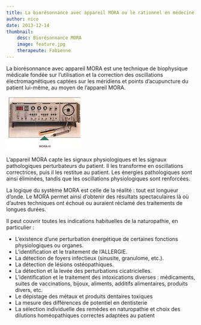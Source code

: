```yaml
---
title: La biorésonnance avec appareil MORA ou le rationnel en médecine énergétique
author: nico
date: 2013-12-14
thumbnail:
    desc: Biorésonnance MORA
    image: feature.jpg
    therapeute: Fabienne
---
```


La biorésonnance avec appareil MORA est une technique de biophysique médicale fondée sur l’utilisation et la correction des oscillations électromagnétiques captées sur les méridiens et points d’acupuncture du patient lui-même, au moyen de l’appareil MORA.

<img class="alignleft size-full wp-image-313" alt="mora" src="./images/mora.jpg" width="200" height="144" />

L’appareil MORA capte les signaux physiologiques et les signaux pathologiques perturbateurs du patient. Il les transforme en oscillations correctrices, puis il les restitue au patient. Les énergies pathologiques sont ainsi éliminées, tandis que les oscillations physiologiques sont renforcées.

La logique du système MORA est celle de la réalité : tout est longueur d’onde. Le MORA permet ainsi d’obtenir des résultats spectaculaires là où d’autres techniques ont échoué ou auraient réclamé des traitements de longues durées.

Il peut couvrir toutes les indications habituelles de la naturopathie, en particulier :

<div class="columns2">
  <ul>
    <li>
      L’existence d’une perturbation énergétique de certaines fonctions physiologiques ou organes.
    </li>
    <li>
      L’identification et le traitement de l’ALLERGIE.
    </li>
    <li>
      La détection de foyers infectieux (sinusite, granulome, etc.).
    </li>
    <li>
      La détection de lésions ostéopathiques.
    </li>
    <li>
      La détection et la levée des perturbations cicatricielles.
    </li>
    <li>
      L’identification et le traitement des intoxications diverses : médicaments, suites de vaccinations, bijoux, aliments, additifs alimentaires, produits divers, etc.
    </li>
    <li>
      Le dépistage des métaux et produits dentaires toxiques
    </li>
    <li>
      La mesure des différences de potentiel en dentisterie
    </li>
    <li>
      La sélection individuelle des remèdes en naturopathie et choix des dilutions homéopathiques correctes adaptées au patient
    </li>
  </ul>
</div>
